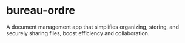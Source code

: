 # bureau-ordre
A document management app that simplifies organizing, storing, and securely sharing files, boost efficiency and collaboration.
